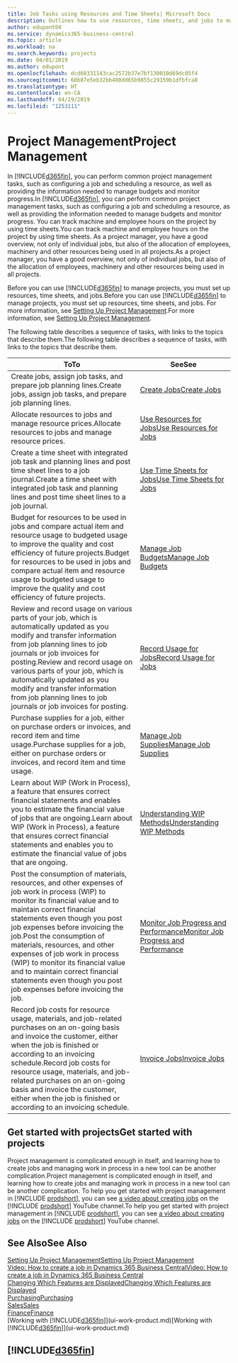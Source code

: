 ```yaml
---
title: Job Tasks using Resources and Time Sheets| Microsoft Docs
description: Outlines how to use resources, time sheets, and jobs to manage projects.
author: edupont04
ms.service: dynamics365-business-central
ms.topic: article
ms.workload: na
ms.search.keywords: projects
ms.date: 04/01/2019
ms.author: edupont
ms.openlocfilehash: dcd68331143cac2572b37e7bf130010d69dc05f4
ms.sourcegitcommit: 60b87e5eb32bb408dd65b9855c29159b1dfbfca8
ms.translationtype: HT
ms.contentlocale: en-CA
ms.lasthandoff: 04/29/2019
ms.locfileid: "1253111"
---
```

# <a name="project-management"></a><span data-ttu-id="98eaf-103">Project Management</span><span class="sxs-lookup"><span data-stu-id="98eaf-103">Project Management</span></span>
<span data-ttu-id="98eaf-104">In [!INCLUDE[d365fin](includes/d365fin_md.md)], you can perform common project management tasks, such as configuring a job and scheduling a resource, as well as providing the information needed to manage budgets and monitor progress.</span><span class="sxs-lookup"><span data-stu-id="98eaf-104">In [!INCLUDE[d365fin](includes/d365fin_md.md)], you can perform common project management tasks, such as configuring a job and scheduling a resource, as well as providing the information needed to manage budgets and monitor progress.</span></span> <span data-ttu-id="98eaf-105">You can track machine and employee hours on the project by using time sheets.</span><span class="sxs-lookup"><span data-stu-id="98eaf-105">You can track machine and employee hours on the project by using time sheets.</span></span> <span data-ttu-id="98eaf-106">As a project manager, you have a good overview, not only of individual jobs, but also of the allocation of employees, machinery and other resources being used in all projects.</span><span class="sxs-lookup"><span data-stu-id="98eaf-106">As a project manager, you have a good overview, not only of individual jobs, but also of the allocation of employees, machinery and other resources being used in all projects.</span></span>

<span data-ttu-id="98eaf-107">Before you can use [!INCLUDE[d365fin](includes/d365fin_md.md)] to manage projects, you must set up resources, time sheets, and jobs.</span><span class="sxs-lookup"><span data-stu-id="98eaf-107">Before you can use [!INCLUDE[d365fin](includes/d365fin_md.md)] to manage projects, you must set up resources, time sheets, and jobs.</span></span> <span data-ttu-id="98eaf-108">For more information, see [Setting Up Project Management](projects-setup-projects.md).</span><span class="sxs-lookup"><span data-stu-id="98eaf-108">For more information, see [Setting Up Project Management](projects-setup-projects.md).</span></span>  

<span data-ttu-id="98eaf-109">The following table describes a sequence of tasks, with links to the topics that describe them.</span><span class="sxs-lookup"><span data-stu-id="98eaf-109">The following table describes a sequence of tasks, with links to the topics that describe them.</span></span>

| <span data-ttu-id="98eaf-110">To</span><span class="sxs-lookup"><span data-stu-id="98eaf-110">To</span></span> | <span data-ttu-id="98eaf-111">See</span><span class="sxs-lookup"><span data-stu-id="98eaf-111">See</span></span> |
| --- | --- |
| <span data-ttu-id="98eaf-112">Create jobs, assign job tasks, and prepare job planning lines.</span><span class="sxs-lookup"><span data-stu-id="98eaf-112">Create jobs, assign job tasks, and prepare job planning lines.</span></span> |[<span data-ttu-id="98eaf-113">Create Jobs</span><span class="sxs-lookup"><span data-stu-id="98eaf-113">Create Jobs</span></span>](projects-how-create-jobs.md) |
| <span data-ttu-id="98eaf-114">Allocate resources to jobs and manage resource prices.</span><span class="sxs-lookup"><span data-stu-id="98eaf-114">Allocate resources to jobs and manage resource prices.</span></span> |[<span data-ttu-id="98eaf-115">Use Resources for Jobs</span><span class="sxs-lookup"><span data-stu-id="98eaf-115">Use Resources for Jobs</span></span>](projects-how-use-resources.md) |
| <span data-ttu-id="98eaf-116">Create a time sheet with integrated job task and planning lines and post time sheet lines to a job journal.</span><span class="sxs-lookup"><span data-stu-id="98eaf-116">Create a time sheet with integrated job task and planning lines and post time sheet lines to a job journal.</span></span> |[<span data-ttu-id="98eaf-117">Use Time Sheets for Jobs</span><span class="sxs-lookup"><span data-stu-id="98eaf-117">Use Time Sheets for Jobs</span></span>](projects-how-use-time-sheets.md) |
| <span data-ttu-id="98eaf-118">Budget for resources to be used in jobs and compare actual item and resource usage to budgeted usage to improve the quality and cost efficiency of future projects.</span><span class="sxs-lookup"><span data-stu-id="98eaf-118">Budget for resources to be used in jobs and compare actual item and resource usage to budgeted usage to improve the quality and cost efficiency of future projects.</span></span> |[<span data-ttu-id="98eaf-119">Manage Job Budgets</span><span class="sxs-lookup"><span data-stu-id="98eaf-119">Manage Job Budgets</span></span>](projects-how-manage-budgets.md) |
| <span data-ttu-id="98eaf-120">Review and record usage on various parts of your job, which is automatically updated as you modify and transfer information from job planning lines to job journals or job invoices for posting.</span><span class="sxs-lookup"><span data-stu-id="98eaf-120">Review and record usage on various parts of your job, which is automatically updated as you modify and transfer information from job planning lines to job journals or job invoices for posting.</span></span> |[<span data-ttu-id="98eaf-121">Record Usage for Jobs</span><span class="sxs-lookup"><span data-stu-id="98eaf-121">Record Usage for Jobs</span></span>](projects-how-record-job-usage.md) |
| <span data-ttu-id="98eaf-122">Purchase supplies for a job, either on purchase orders or invoices, and record item and time usage.</span><span class="sxs-lookup"><span data-stu-id="98eaf-122">Purchase supplies for a job, either on purchase orders or invoices, and record item and time usage.</span></span> |[<span data-ttu-id="98eaf-123">Manage Job Supplies</span><span class="sxs-lookup"><span data-stu-id="98eaf-123">Manage Job Supplies</span></span>](projects-how-manage-project-supplies.md) |
| <span data-ttu-id="98eaf-124">Learn about WIP (Work in Process), a feature that ensures correct financial statements and enables you to estimate the financial value of jobs that are ongoing.</span><span class="sxs-lookup"><span data-stu-id="98eaf-124">Learn about WIP (Work in Process), a feature that ensures correct financial statements and enables you to estimate the financial value of jobs that are ongoing.</span></span> |[<span data-ttu-id="98eaf-125">Understanding WIP Methods</span><span class="sxs-lookup"><span data-stu-id="98eaf-125">Understanding WIP Methods</span></span>](projects-understanding-wip.md) |
| <span data-ttu-id="98eaf-126">Post the consumption of materials, resources, and other expenses of job work in process (WIP) to monitor its financial value and to maintain correct financial statements even though you post job expenses before invoicing the job.</span><span class="sxs-lookup"><span data-stu-id="98eaf-126">Post the consumption of materials, resources, and other expenses of job work in process (WIP) to monitor its financial value and to maintain correct financial statements even though you post job expenses before invoicing the job.</span></span> |[<span data-ttu-id="98eaf-127">Monitor Job Progress and Performance</span><span class="sxs-lookup"><span data-stu-id="98eaf-127">Monitor Job Progress and Performance</span></span>](projects-how-monitor-progress-performance.md) |
| <span data-ttu-id="98eaf-128">Record job costs for resource usage, materials, and job-related purchases on an on-going basis and invoice the customer, either when the job is finished or according to an invoicing schedule.</span><span class="sxs-lookup"><span data-stu-id="98eaf-128">Record job costs for resource usage, materials, and job-related purchases on an on-going basis and invoice the customer, either when the job is finished or according to an invoicing schedule.</span></span> |[<span data-ttu-id="98eaf-129">Invoice Jobs</span><span class="sxs-lookup"><span data-stu-id="98eaf-129">Invoice Jobs</span></span>](projects-how-invoice-jobs.md) |

## <a name="get-started-with-projects"></a><span data-ttu-id="98eaf-130">Get started with projects</span><span class="sxs-lookup"><span data-stu-id="98eaf-130">Get started with projects</span></span>

<span data-ttu-id="98eaf-131">Project management is complicated enough in itself, and learning how to create jobs and managing work in process in a new tool can be another complication.</span><span class="sxs-lookup"><span data-stu-id="98eaf-131">Project management is complicated enough in itself, and learning how to create jobs and managing work in process in a new tool can be another complication.</span></span> <span data-ttu-id="98eaf-132">To help you get started with project management in [!INCLUDE [prodshort](includes/prodshort.md)], you can see [a video about creating jobs](https://www.youtube.com/watch?v=VqaPWr7BWmw) on the [!INCLUDE [prodshort](includes/prodshort.md)] YouTube channel.</span><span class="sxs-lookup"><span data-stu-id="98eaf-132">To help you get started with project management in [!INCLUDE [prodshort](includes/prodshort.md)], you can see [a video about creating jobs](https://www.youtube.com/watch?v=VqaPWr7BWmw) on the [!INCLUDE [prodshort](includes/prodshort.md)] YouTube channel.</span></span>  

## <a name="see-also"></a><span data-ttu-id="98eaf-133">See Also</span><span class="sxs-lookup"><span data-stu-id="98eaf-133">See Also</span></span>

[<span data-ttu-id="98eaf-134">Setting Up Project Management</span><span class="sxs-lookup"><span data-stu-id="98eaf-134">Setting Up Project Management</span></span>](projects-setup-projects.md)  
[<span data-ttu-id="98eaf-135">Video: How to create a job in Dynamics 365 Business Central</span><span class="sxs-lookup"><span data-stu-id="98eaf-135">Video: How to create a job in Dynamics 365 Business Central</span></span>](https://www.youtube.com/watch?v=VqaPWr7BWmw)  
[<span data-ttu-id="98eaf-136">Changing Which Features are Displayed</span><span class="sxs-lookup"><span data-stu-id="98eaf-136">Changing Which Features are Displayed</span></span>](ui-experiences.md)  
[<span data-ttu-id="98eaf-137">Purchasing</span><span class="sxs-lookup"><span data-stu-id="98eaf-137">Purchasing</span></span>](purchasing-manage-purchasing.md)  
[<span data-ttu-id="98eaf-138">Sales</span><span class="sxs-lookup"><span data-stu-id="98eaf-138">Sales</span></span>](sales-manage-sales.md)  
[<span data-ttu-id="98eaf-139">Finance</span><span class="sxs-lookup"><span data-stu-id="98eaf-139">Finance</span></span>](finance.md)  
<span data-ttu-id="98eaf-140">[Working with [!INCLUDE[d365fin](includes/d365fin_md.md)]](ui-work-product.md)</span><span class="sxs-lookup"><span data-stu-id="98eaf-140">[Working with [!INCLUDE[d365fin](includes/d365fin_md.md)]](ui-work-product.md)</span></span>  

## [!INCLUDE[d365fin](includes/free_trial_md.md)]  
